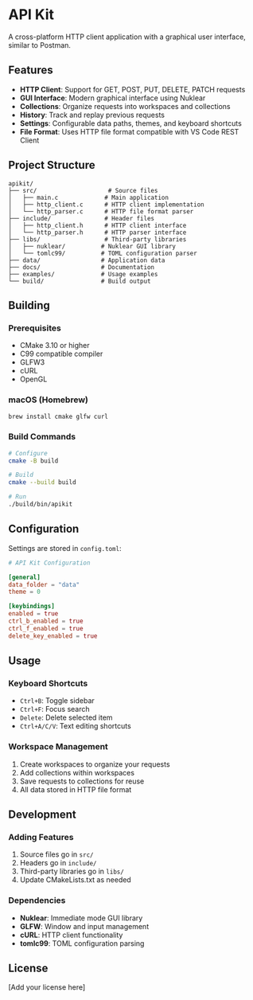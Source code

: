 # API Kit

A cross-platform HTTP client application with a graphical user interface, similar to Postman.

## Features

- **HTTP Client**: Support for GET, POST, PUT, DELETE, PATCH requests
- **GUI Interface**: Modern graphical interface using Nuklear
- **Collections**: Organize requests into workspaces and collections
- **History**: Track and replay previous requests
- **Settings**: Configurable data paths, themes, and keyboard shortcuts
- **File Format**: Uses HTTP file format compatible with VS Code REST Client

## Project Structure

```
apikit/
├── src/                    # Source files
│   ├── main.c             # Main application
│   ├── http_client.c      # HTTP client implementation
│   └── http_parser.c      # HTTP file format parser
├── include/               # Header files
│   ├── http_client.h      # HTTP client interface
│   └── http_parser.h      # HTTP parser interface
├── libs/                  # Third-party libraries
│   ├── nuklear/          # Nuklear GUI library
│   └── tomlc99/          # TOML configuration parser
├── data/                 # Application data
├── docs/                 # Documentation
├── examples/             # Usage examples
└── build/                # Build output
```

## Building

### Prerequisites

- CMake 3.10 or higher
- C99 compatible compiler
- GLFW3
- cURL
- OpenGL

### macOS (Homebrew)

```bash
brew install cmake glfw curl
```

### Build Commands

```bash
# Configure
cmake -B build

# Build
cmake --build build

# Run
./build/bin/apikit
```

## Configuration

Settings are stored in `config.toml`:

```toml
# API Kit Configuration

[general]
data_folder = "data"
theme = 0

[keybindings]
enabled = true
ctrl_b_enabled = true
ctrl_f_enabled = true
delete_key_enabled = true
```

## Usage

### Keyboard Shortcuts

- `Ctrl+B`: Toggle sidebar
- `Ctrl+F`: Focus search
- `Delete`: Delete selected item
- `Ctrl+A/C/V`: Text editing shortcuts

### Workspace Management

1. Create workspaces to organize your requests
2. Add collections within workspaces
3. Save requests to collections for reuse
4. All data stored in HTTP file format

## Development

### Adding Features

1. Source files go in `src/`
2. Headers go in `include/`
3. Third-party libraries go in `libs/`
4. Update CMakeLists.txt as needed

### Dependencies

- **Nuklear**: Immediate mode GUI library
- **GLFW**: Window and input management
- **cURL**: HTTP client functionality
- **tomlc99**: TOML configuration parsing

## License

[Add your license here]
